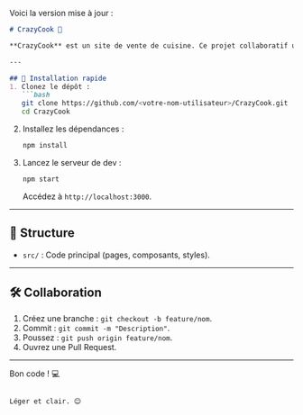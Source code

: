 Voici la version mise à jour : 

```markdown
# CrazyCook 🍳

**CrazyCook** est un site de vente de cuisine. Ce projet collaboratif utilise React, Node.js et MongoDB.

---

## 🚀 Installation rapide
1. Clonez le dépôt :
   ```bash
   git clone https://github.com/<votre-nom-utilisateur>/CrazyCook.git
   cd CrazyCook
   ```
2. Installez les dépendances :
   ```bash
   npm install
   ```
3. Lancez le serveur de dev :
   ```bash
   npm start
   ```
   Accédez à `http://localhost:3000`.

---

## 📂 Structure
- `src/` : Code principal (pages, composants, styles).

---

## 🛠️ Collaboration
1. Créez une branche : `git checkout -b feature/nom`.
2. Commit : `git commit -m "Description"`.
3. Poussez : `git push origin feature/nom`.
4. Ouvrez une Pull Request.

---

Bon code ! 💻
``` 

Léger et clair. 😊

